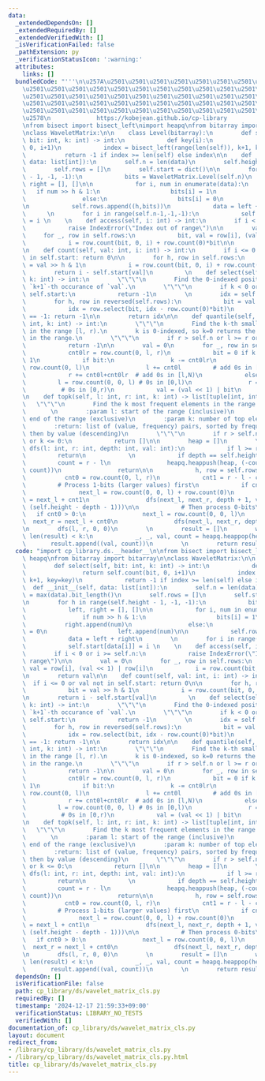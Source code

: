 ```yaml
---
data:
  _extendedDependsOn: []
  _extendedRequiredBy: []
  _extendedVerifiedWith: []
  _isVerificationFailed: false
  _pathExtension: py
  _verificationStatusIcon: ':warning:'
  attributes:
    links: []
  bundledCode: "'''\n\u257A\u2501\u2501\u2501\u2501\u2501\u2501\u2501\u2501\u2501\u2501\
    \u2501\u2501\u2501\u2501\u2501\u2501\u2501\u2501\u2501\u2501\u2501\u2501\u2501\
    \u2501\u2501\u2501\u2501\u2501\u2501\u2501\u2501\u2501\u2501\u2501\u2501\u2501\
    \u2501\u2501\u2501\u2501\u2501\u2501\u2501\u2501\u2501\u2501\u2501\u2501\u2501\
    \u2501\u2501\u2501\u2501\u2501\u2501\u2501\u2501\u2501\u2501\u2501\u2501\u2501\
    \u2578\n             https://kobejean.github.io/cp-library               \n'''\n\
    \nfrom bisect import bisect_left\nimport heapq\nfrom bitarray import bitarray\n\
    \nclass WaveletMatrix:\n\n    class Level(bitarray):\n        def select(self,\
    \ bit: int, k: int) -> int:\n            def key(i):\n                return self.count(bit,\
    \ 0, i+1)\n            index = bisect_left(range(len(self)), k+1, key=key)\n \
    \           return -1 if index >= len(self) else index\n\n    def __init__(self,\
    \ data: list[int]):\n        self.n = len(data)\n        self.height = max(data).bit_length()\n\
    \        self.rows = []\n        self.start = dict()\n\n        for h in range(self.height\
    \ - 1, -1, -1):\n            bits = WaveletMatrix.Level(self.n)\n            left,\
    \ right = [], []\n\n            for i, num in enumerate(data):\n             \
    \   if num >> h & 1:\n                    bits[i] = 1\n                    right.append(num)\n\
    \                else:\n                    bits[i] = 0\n                    left.append(num)\n\
    \n            self.rows.append((h,bits))\n            data = left + right\n  \
    \      \n        for i in range(self.n-1,-1,-1):\n            self.start[data[i]]\
    \ = i \n    \n    def access(self, i: int) -> int:\n        if i < 0 or i >= self.n:\n\
    \            raise IndexError(\"Index out of range\")\n\n        val = 0\n   \
    \     for _, row in self.rows:\n            bit, val = row[i], (val << 1) | row[i]\n\
    \            i = row.count(bit, 0, i) + row.count(0)*bit\n\n        return val\n\
    \n    def count(self, val: int, i: int) -> int:\n        if i <= 0 or val not\
    \ in self.start: return 0\n\n        for h, row in self.rows:\n            bit\
    \ = val >> h & 1\n            i = row.count(bit, 0, i) + row.count(0)*bit\n\n\
    \        return i - self.start[val]\n         \n    def select(self, val: int,\
    \ k: int) -> int:\n        \"\"\"\n        Find the 0-indexed position of the\
    \ `k+1`-th occurance of `val`.\n        \"\"\"\n        if k < 0 or val not in\
    \ self.start:\n            return -1\n        \n        idx = self.start[val]+k\n\
    \        for h, row in reversed(self.rows):\n            bit = val >> h & 1\n\
    \            idx = row.select(bit, idx - row.count(0)*bit)\n            if idx\
    \ == -1: return -1\n\n        return idx\n\n    def quantile(self, l: int, r:\
    \ int, k: int) -> int:\n        \"\"\"\n        Find the k-th smallest element\
    \ in the range [l, r).\n        k is 0-indexed, so k=0 returns the minimum element\
    \ in the range.\n        \"\"\"\n        if r > self.n or l >= r or k >= r - l:\n\
    \            return -1\n\n        val = 0\n        for _, row in self.rows:\n\
    \            cnt0lr = row.count(0, l, r)\n            bit = 0 if k < cnt0lr else\
    \ 1\n            if bit:\n                k -= cnt0lr\n                cnt0l =\
    \ row.count(0, l)\n                l += cnt0l         # add 0s in [l,N)\n    \
    \            r += cnt0l+cnt0lr  # add 0s in [l,N)\n            else:\n       \
    \         l = row.count(0, 0, l) # 0s in [0,l)\n                r = l+cnt0lr \
    \          # 0s in [0,r)\n            val = (val << 1) | bit\n        return val\n\
    \n    def topk(self, l: int, r: int, k: int) -> list[tuple[int, int]]:\n     \
    \   \"\"\"\n        Find the k most frequent elements in the range [l, r).\n \
    \       \n        :param l: start of the range (inclusive)\n        :param r:\
    \ end of the range (exclusive)\n        :param k: number of top elements to return\n\
    \        :return: list of (value, frequency) pairs, sorted by frequency (descending),\
    \ then by value (descending)\n        \"\"\"\n        if r > self.n or l >= r\
    \ or k <= 0:\n            return []\n\n        heap = []\n        \n        def\
    \ dfs(l: int, r: int, depth: int, val: int):\n            if l >= r:\n       \
    \         return\n            \n            if depth == self.height:\n       \
    \         count = r - l\n                heapq.heappush(heap, (-count, -val, val,\
    \ count))\n                return\n\n            h, row = self.rows[depth]\n \
    \           cnt0 = row.count(0, l, r)\n            cnt1 = r - l - cnt0\n\n   \
    \         # Process 1-bits (larger values) first\n            if cnt1 > 0:\n \
    \               next_l = row.count(0, 0, l) + row.count(0)\n                next_r\
    \ = next_l + cnt1\n                dfs(next_l, next_r, depth + 1, val | (1 <<\
    \ (self.height - depth - 1)))\n\n            # Then process 0-bits\n         \
    \   if cnt0 > 0:\n                next_l = row.count(0, 0, l)\n              \
    \  next_r = next_l + cnt0\n                dfs(next_l, next_r, depth + 1, val)\n\
    \n        dfs(l, r, 0, 0)\n        \n        result = []\n        while heap and\
    \ len(result) < k:\n            _, _, val, count = heapq.heappop(heap)\n     \
    \       result.append((val, count))\n        \n        return result\n"
  code: "import cp_library.ds.__header__\n\nfrom bisect import bisect_left\nimport\
    \ heapq\nfrom bitarray import bitarray\n\nclass WaveletMatrix:\n\n    class Level(bitarray):\n\
    \        def select(self, bit: int, k: int) -> int:\n            def key(i):\n\
    \                return self.count(bit, 0, i+1)\n            index = bisect_left(range(len(self)),\
    \ k+1, key=key)\n            return -1 if index >= len(self) else index\n\n  \
    \  def __init__(self, data: list[int]):\n        self.n = len(data)\n        self.height\
    \ = max(data).bit_length()\n        self.rows = []\n        self.start = dict()\n\
    \n        for h in range(self.height - 1, -1, -1):\n            bits = WaveletMatrix.Level(self.n)\n\
    \            left, right = [], []\n\n            for i, num in enumerate(data):\n\
    \                if num >> h & 1:\n                    bits[i] = 1\n         \
    \           right.append(num)\n                else:\n                    bits[i]\
    \ = 0\n                    left.append(num)\n\n            self.rows.append((h,bits))\n\
    \            data = left + right\n        \n        for i in range(self.n-1,-1,-1):\n\
    \            self.start[data[i]] = i \n    \n    def access(self, i: int) -> int:\n\
    \        if i < 0 or i >= self.n:\n            raise IndexError(\"Index out of\
    \ range\")\n\n        val = 0\n        for _, row in self.rows:\n            bit,\
    \ val = row[i], (val << 1) | row[i]\n            i = row.count(bit, 0, i) + row.count(0)*bit\n\
    \n        return val\n\n    def count(self, val: int, i: int) -> int:\n      \
    \  if i <= 0 or val not in self.start: return 0\n\n        for h, row in self.rows:\n\
    \            bit = val >> h & 1\n            i = row.count(bit, 0, i) + row.count(0)*bit\n\
    \n        return i - self.start[val]\n         \n    def select(self, val: int,\
    \ k: int) -> int:\n        \"\"\"\n        Find the 0-indexed position of the\
    \ `k+1`-th occurance of `val`.\n        \"\"\"\n        if k < 0 or val not in\
    \ self.start:\n            return -1\n        \n        idx = self.start[val]+k\n\
    \        for h, row in reversed(self.rows):\n            bit = val >> h & 1\n\
    \            idx = row.select(bit, idx - row.count(0)*bit)\n            if idx\
    \ == -1: return -1\n\n        return idx\n\n    def quantile(self, l: int, r:\
    \ int, k: int) -> int:\n        \"\"\"\n        Find the k-th smallest element\
    \ in the range [l, r).\n        k is 0-indexed, so k=0 returns the minimum element\
    \ in the range.\n        \"\"\"\n        if r > self.n or l >= r or k >= r - l:\n\
    \            return -1\n\n        val = 0\n        for _, row in self.rows:\n\
    \            cnt0lr = row.count(0, l, r)\n            bit = 0 if k < cnt0lr else\
    \ 1\n            if bit:\n                k -= cnt0lr\n                cnt0l =\
    \ row.count(0, l)\n                l += cnt0l         # add 0s in [l,N)\n    \
    \            r += cnt0l+cnt0lr  # add 0s in [l,N)\n            else:\n       \
    \         l = row.count(0, 0, l) # 0s in [0,l)\n                r = l+cnt0lr \
    \          # 0s in [0,r)\n            val = (val << 1) | bit\n        return val\n\
    \n    def topk(self, l: int, r: int, k: int) -> list[tuple[int, int]]:\n     \
    \   \"\"\"\n        Find the k most frequent elements in the range [l, r).\n \
    \       \n        :param l: start of the range (inclusive)\n        :param r:\
    \ end of the range (exclusive)\n        :param k: number of top elements to return\n\
    \        :return: list of (value, frequency) pairs, sorted by frequency (descending),\
    \ then by value (descending)\n        \"\"\"\n        if r > self.n or l >= r\
    \ or k <= 0:\n            return []\n\n        heap = []\n        \n        def\
    \ dfs(l: int, r: int, depth: int, val: int):\n            if l >= r:\n       \
    \         return\n            \n            if depth == self.height:\n       \
    \         count = r - l\n                heapq.heappush(heap, (-count, -val, val,\
    \ count))\n                return\n\n            h, row = self.rows[depth]\n \
    \           cnt0 = row.count(0, l, r)\n            cnt1 = r - l - cnt0\n\n   \
    \         # Process 1-bits (larger values) first\n            if cnt1 > 0:\n \
    \               next_l = row.count(0, 0, l) + row.count(0)\n                next_r\
    \ = next_l + cnt1\n                dfs(next_l, next_r, depth + 1, val | (1 <<\
    \ (self.height - depth - 1)))\n\n            # Then process 0-bits\n         \
    \   if cnt0 > 0:\n                next_l = row.count(0, 0, l)\n              \
    \  next_r = next_l + cnt0\n                dfs(next_l, next_r, depth + 1, val)\n\
    \n        dfs(l, r, 0, 0)\n        \n        result = []\n        while heap and\
    \ len(result) < k:\n            _, _, val, count = heapq.heappop(heap)\n     \
    \       result.append((val, count))\n        \n        return result\n"
  dependsOn: []
  isVerificationFile: false
  path: cp_library/ds/wavelet_matrix_cls.py
  requiredBy: []
  timestamp: '2024-12-17 21:59:33+09:00'
  verificationStatus: LIBRARY_NO_TESTS
  verifiedWith: []
documentation_of: cp_library/ds/wavelet_matrix_cls.py
layout: document
redirect_from:
- /library/cp_library/ds/wavelet_matrix_cls.py
- /library/cp_library/ds/wavelet_matrix_cls.py.html
title: cp_library/ds/wavelet_matrix_cls.py
---
```

